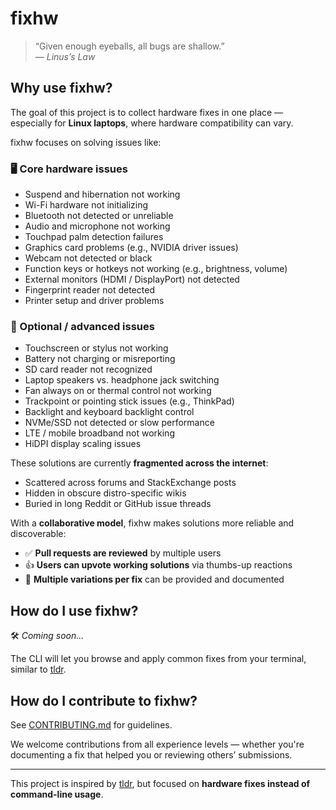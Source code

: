# fixhw

> “Given enough eyeballs, all bugs are shallow.”  
> — _Linus’s Law_

## Why use fixhw?

The goal of this project is to collect hardware fixes in one place — especially for **Linux laptops**, where hardware compatibility can vary.

fixhw focuses on solving issues like:

### 🖥️ Core hardware issues

- Suspend and hibernation not working
- Wi-Fi hardware not initializing
- Bluetooth not detected or unreliable
- Audio and microphone not working
- Touchpad palm detection failures
- Graphics card problems (e.g., NVIDIA driver issues)
- Webcam not detected or black
- Function keys or hotkeys not working (e.g., brightness, volume)
- External monitors (HDMI / DisplayPort) not detected
- Fingerprint reader not detected
- Printer setup and driver problems

### 🔧 Optional / advanced issues

- Touchscreen or stylus not working
- Battery not charging or misreporting
- SD card reader not recognized
- Laptop speakers vs. headphone jack switching
- Fan always on or thermal control not working
- Trackpoint or pointing stick issues (e.g., ThinkPad)
- Backlight and keyboard backlight control
- NVMe/SSD not detected or slow performance
- LTE / mobile broadband not working
- HiDPI display scaling issues

These solutions are currently **fragmented across the internet**:

- Scattered across forums and StackExchange posts
- Hidden in obscure distro-specific wikis
- Buried in long Reddit or GitHub issue threads

With a **collaborative model**, fixhw makes solutions more reliable and discoverable:

- ✅ **Pull requests are reviewed** by multiple users
- 👍 **Users can upvote working solutions** via thumbs-up reactions
- 🧪 **Multiple variations per fix** can be provided and documented

## How do I use fixhw?

🛠️ _Coming soon..._

The CLI will let you browse and apply common fixes from your terminal, similar to [tldr](https://github.com/tldr-pages/tldr).

## How do I contribute to fixhw?

See [CONTRIBUTING.md](./CONTRIBUTING.md) for guidelines.

We welcome contributions from all experience levels — whether you're documenting a fix that helped you or reviewing others’ submissions.

---

This project is inspired by [tldr](https://github.com/tldr-pages/tldr), but focused on **hardware fixes instead of command-line usage**.
